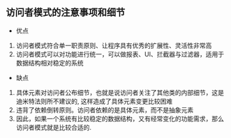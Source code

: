 ## 访问者模式的注意事项和细节

*   优点

1.  访问者模式符合单一职责原则、让程序具有优秀的扩展性、灵活性非常高
2.  访问者模式可以对功能进行统一，可以做报表、UI、拦截器与过滤器，适用于数据结构相对稳定的系统

*   缺点

1.  具体元素对访问者公布细节，也就是说访问者关注了其他类的内部细节，这是迪米特法则所不建议的, 这样造成了具体元素变更比较困难
2.  违背了依赖倒转原则。访问者依赖的是具体元素，而不是抽象元素
3.  因此，如果一个系统有比较稳定的数据结构，又有经常变化的功能需求，那么访问者模式就是比较合适的.